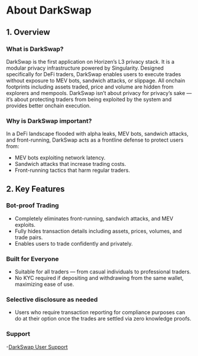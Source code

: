 # About DarkSwap 

## 1. Overview

### What is DarkSwap?

DarkSwap is the first application on Horizen’s L3 privacy stack. It is a modular privacy infrastructure powered by Singularity. Designed specifically for DeFi traders, DarkSwap enables users to execute trades without exposure to MEV bots, sandwich attacks, or slippage. All onchain footprints including assets traded, price and volume are hidden from explorers and mempools. 
DarkSwap isn’t about privacy for privacy’s sake — it’s about protecting traders from being exploited by the system and provides better onchain execution.

### Why is DarkSwap important?

In a DeFi landscape flooded with alpha leaks, MEV bots, sandwich attacks, and front-running, DarkSwap acts as a frontline defense to protect users from:

- MEV bots exploiting network latency.
- Sandwich attacks that increase trading costs.
- Front-running tactics that harm regular traders.

## 2. Key Features

### Bot-proof Trading

- Completely eliminates front-running, sandwich attacks, and MEV exploits.
- Fully hides transaction details including assets, prices, volumes, and trade pairs.
- Enables users to trade confidently and privately.

### Built for Everyone

- Suitable for all traders — from casual individuals to professional traders.
- No KYC required if depositing and withdrawing from the same wallet, maximizing ease of use.

### Selective disclosure as needed

- Users who require transaction reporting for compliance purposes can do at their option once the trades are settled via zero knowledge proofs.


### Support

-[DarkSwap User Support](https://discord.gg/ua3vg4Z5Bh)

